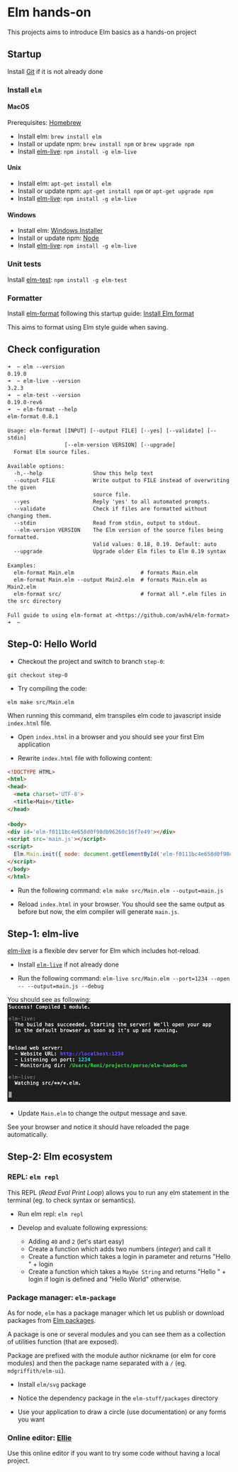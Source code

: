 # Elm hands-on

This projects aims to introduce Elm basics as a hands-on project

## Startup

Install [Git](https://git-scm.com/downloads) if it is not already done

### Install `elm`

#### MacOS

Prerequisites: [Homebrew](https://brew.sh/index_fr)

- Install elm: `brew install elm`
- Install or update npm: `brew install npm` or `brew upgrade npm`
- Install [elm-live](https://github.com/wking-io/elm-live): `npm install -g elm-live`

#### Unix 
- Install elm: `apt-get install elm`
- Install or update npm: `apt-get install npm` or `apt-get upgrade npm`
- Install [elm-live](https://github.com/wking-io/elm-live): `npm install -g elm-live`

#### Windows
- Install elm: [Windows Installer](https://guide.elm-lang.org/install.html)
- Install or update npm: [Node](https://nodejs.org/en/download/)
- Install [elm-live](https://github.com/wking-io/elm-live): `npm install -g elm-live`

### Unit tests
Install [elm-test](https://github.com/elm-community/elm-test): `npm install -g elm-test`

### Formatter
Install [elm-format](https://github.com/avh4/elm-format) following this startup guide: [Install Elm format](https://github.com/avh4/elm-format)

This aims to format using Elm style guide when saving.

## Check configuration

```
➜  ~ elm --version     
0.19.0
➜  ~ elm-live --version
3.2.3
➜  ~ elm-test --version
0.19.0-rev6
➜  ~ elm-format --help 
elm-format 0.8.1

Usage: elm-format [INPUT] [--output FILE] [--yes] [--validate] [--stdin]
                  [--elm-version VERSION] [--upgrade]
  Format Elm source files.

Available options:
  -h,--help                Show this help text
  --output FILE            Write output to FILE instead of overwriting the given
                           source file.
  --yes                    Reply 'yes' to all automated prompts.
  --validate               Check if files are formatted without changing them.
  --stdin                  Read from stdin, output to stdout.
  --elm-version VERSION    The Elm version of the source files being formatted.
                           Valid values: 0.18, 0.19. Default: auto
  --upgrade                Upgrade older Elm files to Elm 0.19 syntax

Examples:
  elm-format Main.elm                     # formats Main.elm
  elm-format Main.elm --output Main2.elm  # formats Main.elm as Main2.elm
  elm-format src/                         # format all *.elm files in the src directory

Full guide to using elm-format at <https://github.com/avh4/elm-format>
➜  ~ 
```

## Step-0: Hello World

- Checkout the project and switch to branch `step-0`: 
```git
git checkout step-0
```

- Try compiling the code:
```
elm make src/Main.elm
```
When running this command, elm transpiles elm code to javascript inside `index.html` file.

- Open `index.html` in a browser and you should see your first Elm application 

- Rewrite `index.html` file with following content:

```html
<!DOCTYPE HTML>
<html>
<head>
  <meta charset='UTF-8'>
  <title>Main</title>
</head>

<body>
<div id='elm-f0111bc4e658d0f98db96260c16f7e49'></div>
<script src='main.js'></script>
<script>
  Elm.Main.init({ node: document.getElementById('elm-f0111bc4e658d0f98db96260c16f7e49') });
</script>
</body>
</html>
```

- Run the following command: `elm make src/Main.elm --output=main.js`

- Reload `index.html` in your browser. You should see the same output as before but now, the elm compiler will generate `main.js`.

## Step-1: elm-live 

[elm-live](https://github.com/wking-io/elm-live) is a flexible dev server for Elm which includes hot-reload. 

- Install [`elm-live`](#hot-reload) if not already done 

- Run the following command: `elm-live src/Main.elm --port=1234 --open  -- --output=main.js --debug`

You should see as following: 
![Elm-live](doc/elm-live.png)

- Update `Main.elm` to change the output message and save.

See your browser and notice it should have reloaded the page automatically.

## Step-2: Elm ecosystem

### REPL: `elm repl`

This REPL (*Read Eval Print Loop*) allows you to run any elm statement in the terminal (eg. to check syntax or semantics).

- Run elm repl: `elm repl`

- Develop and evaluate following expressions:
   - Adding `40` and `2` (let's start easy)
   - Create a function which adds two numbers (*integer*) and call it 
   - Create a function which takes a login in parameter and returns "Hello " + login
   - Create a function which takes a `Maybe String` and returns "Hello " + login if login is defined and "Hello World" otherwise.

### Package manager: `elm-package`

As for node, `elm` has a package manager which let us publish or download packages from [Elm packages](https://package.elm-lang.org/).

A package is one or several modules and you can see them as a collection of utilities function (that are exposed).

Package are prefixed with the module author nickname (or elm for core modules) and then the package name separated with a `/` (eg. `mdgriffith/elm-ui`). 

- Install `elm/svg` package

- Notice the dependency package in the `elm-stuff/packages` directory

- Use your application to draw a circle (use documentation) or any forms you want

### Online editor: [Ellie](https://ellie-app.com/new)

Use this online editor if you want to try some code without having a local project.